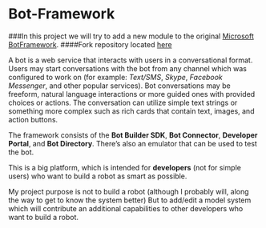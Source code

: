 # Bot-Framework
###In this project we will try to add a new module to the original [Microsoft BotFramework](https://dev.botframework.com/).
####Fork repository located [here](https://github.com/Shakar/BotBuilder)

A bot is a web service that interacts with users in a conversational format. 
Users may start conversations with the bot from any channel which was configured to work on (for example: *Text/SMS*, *Skype*, *Facebook Messenger*, and other popular services). 
Bot conversations may be freeform, natural language interactions or more guided ones with provided choices or actions. 
The conversation can utilize simple text strings or something more complex such as rich cards that contain text, images, and action buttons.

The framework consists of the __Bot Builder SDK__, __Bot Connector__, __Developer Portal__, and __Bot Directory__. There’s also an emulator that can be used to test the bot.

This is a big platform, which is intended for __developers__ (not for simple users) who want to build a robot as smart as possible.

My project purpose is not to build a robot (although I probably will, along the way to get to know the system better)
But  to add/edit a model system which will contribute an additional capabilities to other developers who want to build a robot.
